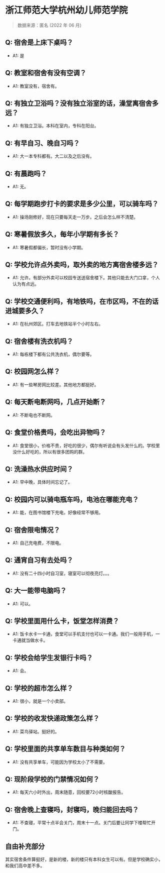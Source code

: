 # 浙江师范大学杭州幼儿师范学院

> 数据来源：匿名 (2022 年 06 月)

## Q: 宿舍是上床下桌吗？

- A1: 是

## Q: 教室和宿舍有没有空调？

- A1: 教室没有，宿舍有。

## Q: 有独立卫浴吗？没有独立浴室的话，澡堂离宿舍多远？

- A1: 有独立卫浴。本科在室内，专科在阳台。

## Q: 有早自习、晚自习吗？

- A1: 大一本专科都有。大二以及之后没有。

## Q: 有晨跑吗？

- A1: 无。

## Q: 每学期跑步打卡的要求是多少公里，可以骑车吗？

- A1: 操场刚修好，现在只要每天走一万步。之后会怎么样不清楚。

## Q: 寒暑假放多久，每年小学期有多长？

- A1: 寒暑假都偏长，暂时没有小学期。

## Q: 学校允许点外卖吗，取外卖的地方离宿舍楼多远？

- A1: 允许。有部分外卖可以校园专送送宿舍楼下。其他只能去大门口拿，个人认为有点远。

## Q: 学校交通便利吗，有地铁吗，在市区吗，不在的话进城要多久？

- A1: 在杭州郊区。打车去地铁站半个小时左右。

## Q: 宿舍楼有洗衣机吗？

- A1: 每栋楼下都有公共洗衣机，偶尔要等。

## Q: 校园网怎么样？

- A1: 有一些琴房网比较差。其他地方都挺好。

## Q: 每天断电断网吗，几点开始断？

- A1: 不断电也不断网。

## Q: 食堂价格贵吗，会吃出异物吗？

- A1: 食堂很小，价格不贵，好吃的很少，偶尔有听说会有头发什么的。学校里没什么好吃的，所以有很多团购的群。

## Q: 洗澡热水供应时间？

- A1: 早中晚，具体时间忘记了。

## Q: 校园内可以骑电瓶车吗，电池在哪能充电？

- A1: 能，在图书馆楼下充电，好像经常不够用。

## Q: 宿舍限电情况？

- A1: 自己充电费，不限电。

## Q: 通宵自习有去处吗？

- A1: 没有二十四小时自习室，寝室可以彻夜亮灯。。。

## Q: 大一能带电脑吗？

- A1: 可以。

## Q: 学校里面用什么卡，饭堂怎样消费？

- A1: 饭卡水卡一卡通，食堂可以手机支付也可以一卡通。我们一般用手机，一卡通就当做水卡。

## Q: 学校会给学生发银行卡吗？

- A1: 会。

## Q: 学校的超市怎么样？

- A1: 很小，就是一个小卖部。

## Q: 学校的收发快递政策怎么样？

- A1: 菜鸟驿站。挺好的。

## Q: 学校里面的共享单车数目与种类如何？

- A1: 没有共享单车，可能因为学校太小了不需要。

## Q: 现阶段学校的门禁情况如何？

- A1: 每天六小时外出，周末随意，回校要72小时核酸报告。

## Q: 宿舍晚上查寝吗，封寝吗，晚归能回去吗？

- A1: 不查寝，平常十点半会关门，周末十一点。关门后要让同学下楼帮忙开门。

## 自由补充部分

其实宿舍条件算挺好，是新的楼，新的楼只有本科女生可以有。但是学校确实小，和我们高中差不多。